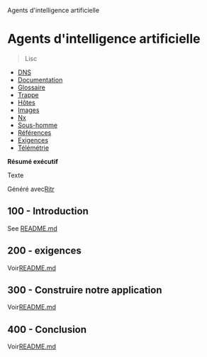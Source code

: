 Agents d'intelligence artificielle

# Agents d'intelligence artificielle

> Lisc

-   [DNS](./DNS.md)
-   [Documentation](./DOCUMENTATION.md)
-   [Glossaire](./GLOSSARY.md)
-   [Trappe](./HATCH.md)
-   [Hôtes](./HOSTS.md)
-   [Images](./IMAGES.md)
-   [Nx](./NX.md)
-   [Sous-homme](./PODMAN.md)
-   [Références](./REFERENCES.md)
-   [Exigences](./REQUIREMENTS.md)
-   [Télémétrie](./TELEMETRY.md)

**Résumé exécutif**

Texte

Généré avec[Ritr](https://app.rytr.me)

## 100 - Introduction

See [README.md](./100/README.md)

## 200 - exigences

Voir[README.md](./200/README.md)

## 300 - Construire notre application

Voir[README.md](./300/README.md)

## 400 - Conclusion

Voir[README.md](./400/README.md)

